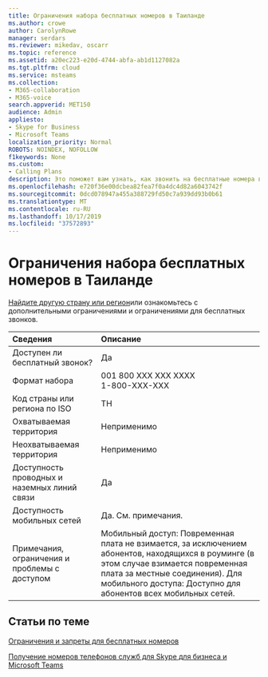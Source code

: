 ```yaml
---
title: Ограничения набора бесплатных номеров в Таиланде
ms.author: crowe
author: CarolynRowe
manager: serdars
ms.reviewer: mikedav, oscarr
ms.topic: reference
ms.assetid: a20ec223-e20d-4744-abfa-ab1d1127082a
ms.tgt.pltfrm: cloud
ms.service: msteams
ms.collection:
- M365-collaboration
- M365-voice
search.appverid: MET150
audience: Admin
appliesto:
- Skype for Business
- Microsoft Teams
localization_priority: Normal
ROBOTS: NOINDEX, NOFOLLOW
f1keywords: None
ms.custom:
- Calling Plans
description: Это поможет вам узнать, как звонить на бесплатные номера в каждой стране/регионе. После того как вы выберете страну или регион, она перейдет на страницу, которая содержит определенную информацию, ограничения и ограничения бесплатных услуг, в которых доступна бесплатная служба. В форматах набора номера или в разных регионах отображаются необходимые коды доступа в каждой стране/регионе, чтобы набрать бесплатный номер.
ms.openlocfilehash: e720f36e00dcbea82fea7f0a4dc4d82a6043742f
ms.sourcegitcommit: 0dcd078947a455a388729fd50c7a939dd93b0b61
ms.translationtype: MT
ms.contentlocale: ru-RU
ms.lasthandoff: 10/17/2019
ms.locfileid: "37572893"
---
```

# <a name="toll-free-dialing-restrictions-in-thailand"></a>Ограничения набора бесплатных номеров в Таиланде

[Найдите другую страну или регион](../toll-free-dialing-limitations-and-restrictions.md)или ознакомьтесь с дополнительными ограничениями и ограничениями для бесплатных звонков.


|**Сведения**|**Описание**|
|:-----|:-----|
|Доступен ли бесплатный звонок?  <br/> |Да  <br/> |
|Формат набора  <br/> | 001 800 XXX XXX XXXX <br/>  1-800-XXX-XXX <br/> |
|Код страны или региона по ISO  <br/> |TH  <br/> |
|Охватываемая территория  <br/> |Неприменимо  <br/> |
|Неохватываемая территория  <br/> |Неприменимо  <br/> |
|Доступность проводных и наземных линий связи  <br/> |Да  <br/> |
|Доступность мобильных сетей  <br/> |Да. См. примечания.  <br/> |
|Примечания, ограничения и проблемы с доступом  <br/> |Мобильный доступ: Повременная плата не взимается, за исключением абонентов, находящихся в роуминге (в этом случае взимается повременная плата за местные соединения). Для мобильного доступа: Доступно для абонентов всех мобильных сетей.  <br/> |

## <a name="related-topics"></a>Статьи по теме

[Ограничения и запреты для бесплатных номеров](../toll-free-dialing-limitations-and-restrictions.md)

[Получение номеров телефонов служб для Skype для бизнеса и Microsoft Teams](/microsoftteams/getting-service-phone-numbers)

  
 